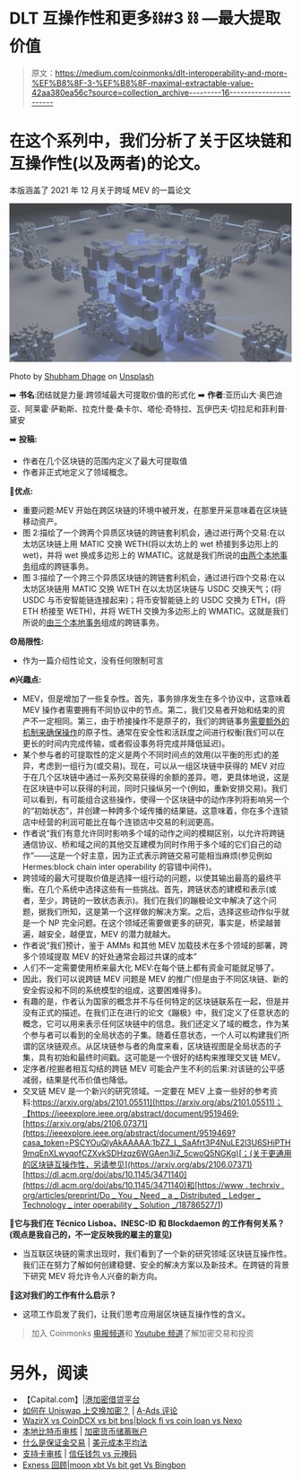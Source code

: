 # DLT 互操作性和更多⛓️#3 ⛓️ —最大提取价值

> 原文：<https://medium.com/coinmonks/dlt-interoperability-and-more-%EF%B8%8F-3-%EF%B8%8F-maximal-extractable-value-42aa380ea56c?source=collection_archive---------16----------------------->

# 在这个系列中，我们分析了关于区块链和互操作性(以及两者)的论文。

本版涵盖了 2021 年 12 月关于跨域 MEV 的一篇论文

![](img/766bfaf1da118b880ec8fc267a9abf1c.png)

Photo by [Shubham Dhage](https://unsplash.com/@theshubhamdhage?utm_source=medium&utm_medium=referral) on [Unsplash](https://unsplash.com?utm_source=medium&utm_medium=referral)

➡️ **书名**:团结就是力量:跨领域最大可提取价值的形式化
➡️ **作者**:亚历山大·奥巴迪亚、阿莱霍·萨勒斯、拉克什曼·桑卡尔、塔伦·奇特拉、瓦伊巴夫·切拉尼和菲利普·黛安

➡️ **投稿:**

*   作者在几个区块链的范围内定义了最大可提取值
*   作者非正式地定义了领域概念。

💪**优点:**

*   重要问题:MEV 开始在跨区块链的环境中被开发，在那里开采意味着在区块链移动资产。
*   图 2:描绘了一个跨两个异质区块链的跨链套利机会，通过进行两个交易:在以太坊区块链上用 MATIC 交换 WETH(将以太坊上的 wet 桥接到多边形上的 wet)，并将 wet 换成多边形上的 WMATIC。这就是我们所说的[由两个本地事务](https://www.techrxiv.org/articles/preprint/A_Framework_to_Evaluate_Blockchain_Interoperability_Solutions/17093039)组成的跨链事务。
*   图 3:描绘了一个跨三个异质区块链的跨链套利机会，通过进行四个交易:在以太坊区块链用 MATIC 交换 WETH 在以太坊区块链与 USDC 交换天气；(将 USDC 与币安智能链连接起来)；将币安智能链上的 USDC 交换为 ETH，(将 ETH 桥接至 WETH)，并将 WETH 交换为多边形上的 WMATIC。这就是我们所说的[由三个本地事务](https://www.techrxiv.org/articles/preprint/A_Framework_to_Evaluate_Blockchain_Interoperability_Solutions/17093039)组成的跨链事务。

**😞局限性:**

*   作为一篇介绍性论文，没有任何限制可言

**🔥兴趣点:**

*   MEV，但是增加了一些复杂性。首先，事务排序发生在多个协议中，这意味着 MEV 操作者需要拥有不同协议中的节点。第二，我们交易者开始和结束的资产不一定相同。第三，由于桥接操作不是原子的，我们的跨链事务[需要额外的机制来确保操作](https://www.sciencedirect.com/science/article/abs/pii/S0167739X21004337)的原子性。通常在安全性和活跃度之间进行权衡(我们可以在更长的时间内完成传输，或者假设事务将完成并降低延迟)。
*   某个参与者的可提取性的定义是两个不同时间点的效用(以平衡的形式)的差异，考虑到一组行为(或交易)。现在，可以从一组区块链中获得的 MEV 对应于在几个区块链中通过一系列交易获得的余额的差异。嗯，更具体地说，这是在区块链中可以获得的利润，同时只操纵另一个(例如，重新安排交易)。我们可以看到，有可能组合这些操作，使得一个区块链中的动作序列将影响另一个的“初始状态”，并创建一种跨多个域传播的结果链。这意味着，你在多个连锁店中经营的利润可能比在每个连锁店中交易的利润更高。
*   作者说“我们有意允许同时影响多个域的动作之间的模糊区别，以允许将跨链通信协议、桥和域之间的其他交互建模为同时作用于多个域的它们自己的动作”——这是一个好主意，因为正式表示跨链交易可能相当麻烦(参见例如 Hermes:block chain inter operability 的容错中间件)。
*   跨领域的最大可提取价值是选择一组行动的问题，以使其输出最高的最终平衡。在几个系统中选择这些有一些挑战。首先，跨链状态的建模和表示(或者，至少，跨链的一致状态表示)。我们在我们的蹦极论文中解决了这个问题，据我们所知，这是第一个这样做的解决方案。之后，选择这些动作似乎就是一个 NP 完全问题。在这个领域还需要做更多的研究，事实是，桥梁越普遍，越安全，越便宜，MEV 的潜力就越大。
*   作者说“我们预计，鉴于 AMMs 和其他 MEV 加载技术在多个领域的部署，跨多个领域提取 MEV 的好处通常会超过共谋的成本”
*   人们不一定需要使用桥来最大化 MEV:在每个链上都有资金可能就足够了。
*   因此，我们可以说跨链 MEV 问题是 MEV 的推广(但是由于不同区块链、新的安全假设和不同的系统模型的组成，这要困难得多)。
*   有趣的是，作者认为国家的概念并不与任何特定的区块链联系在一起，但是并没有正式的描述。在我们正在进行的论文《蹦极》中，我们定义了任意状态的概念，它可以用来表示任何区块链中的信息。我们还定义了域的概念，作为某个参与者可以看到的全局状态的子集。随着任意状态，一个人可以构建我们所谓的区块链观点。从区块链参与者的角度来看，区块链视图是全局状态的子集，具有初始和最终时间戳。这可能是一个很好的结构来推理交叉链 MEV。
*   定序者/挖掘者相互勾结的跨链 MEV 可能会产生不利的后果:对该链的公平感减弱，结果是代币价值也降低。
*   交叉链 MEV 是一个新兴的研究领域。一定要在 MEV 上查一些好的参考资料:[https://arxiv.org/abs/2101.05511](https://arxiv.org/abs/2101.05511)；【https://ieeexplore.ieee.org/abstract/document/9519469;[https://arxiv.org/abs/2106.07371](https://ieeexplore.ieee.org/abstract/document/9519469?casa_token=PSCYOuQlyAkAAAAA:1bZZ_L_SaAfrt3P4NuLE2l3U6SHiPTH9mqEnXLwyqofCZXvkSDHzqz6WGAen3iZ_5cwoQ5NGKg)[；(关于更通用的区块链互操作性，另请参见](https://arxiv.org/abs/2106.07371)[https://dl.acm.org/doi/abs/10.1145/3471140](https://dl.acm.org/doi/abs/10.1145/3471140)和[https://www . techrxiv . org/articles/preprint/Do _ You _ Need _ a _ Distributed _ Ledger _ Technology _ inter operability _ Solution _/18786527/1](https://www.techrxiv.org/articles/preprint/Do_You_Need_a_Distributed_Ledger_Technology_Interoperability_Solution_/18786527/1))

**🚀它与我们在 Técnico Lisboa、INESC-ID 和 Blockdaemon 的工作有何关系？(观点是我自己的，不一定反映我的雇主的意见)**

*   当互联区块链的需求出现时，我们看到了一个新的研究领域:区块链互操作性。我们正在努力了解如何创建稳健、安全的解决方案以及新技术。在跨链的背景下研究 MEV 将允许令人兴奋的新方向。

🚀**这对我们的工作有什么启示？**

*   这项工作启发了我们，让我们思考应用层区块链互操作性的含义。

> 加入 Coinmonks [电报频道](https://t.me/coincodecap)和 [Youtube 频道](https://www.youtube.com/c/coinmonks/videos)了解加密交易和投资

# 另外，阅读

*   【Capital.com】|[港加密借贷平台](https://coincodecap.com/crypto-lending-hong-kong)
*   [如何在 Uniswap 上交换加密？](https://coincodecap.com/swap-crypto-on-uniswap) | [A-Ads 评论](https://coincodecap.com/a-ads-review)
*   [WazirX vs CoinDCX vs bit bns](/coinmonks/wazirx-vs-coindcx-vs-bitbns-149f4f19a2f1)|[block fi vs coin loan vs Nexo](/coinmonks/blockfi-vs-coinloan-vs-nexo-cb624635230d)
*   [本地比特币审核](/coinmonks/localbitcoins-review-6cc001c6ed56) | [加密货币储蓄账户](https://coincodecap.com/cryptocurrency-savings-accounts)
*   [什么是保证金交易](https://coincodecap.com/margin-trading) | [美元成本平均法](https://coincodecap.com/dca)
*   [支持卡审核](https://coincodecap.com/uphold-card-review) | [信任钱包 vs 元掩码](https://coincodecap.com/trust-wallet-vs-metamask)
*   [Exness 回顾](https://coincodecap.com/exness-review)|[moon xbt Vs bit get Vs Bingbon](https://coincodecap.com/bingbon-vs-bitget-vs-moonxbt)